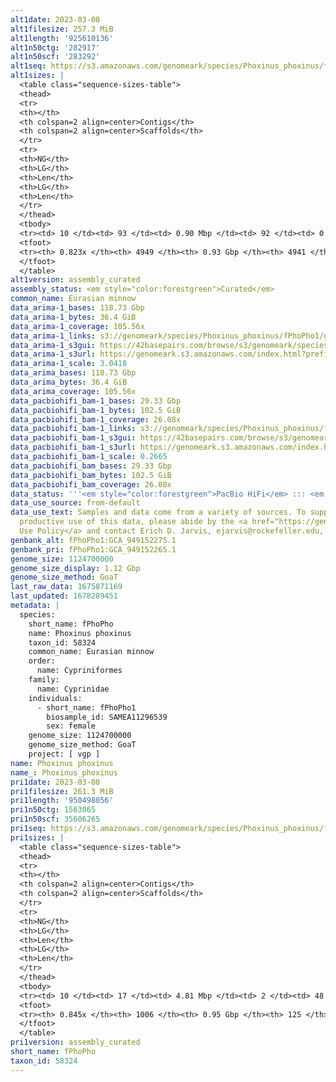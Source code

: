 ```yaml
---
alt1date: 2023-03-08
alt1filesize: 257.3 MiB
alt1length: '925610136'
alt1n50ctg: '282917'
alt1n50scf: '283292'
alt1seq: https://s3.amazonaws.com/genomeark/species/Phoxinus_phoxinus/fPhoPho1/assembly_curated/fPhoPho1.alt.cur.20230308.fasta.gz
alt1sizes: |
  <table class="sequence-sizes-table">
  <thead>
  <tr>
  <th></th>
  <th colspan=2 align=center>Contigs</th>
  <th colspan=2 align=center>Scaffolds</th>
  </tr>
  <tr>
  <th>NG</th>
  <th>LG</th>
  <th>Len</th>
  <th>LG</th>
  <th>Len</th>
  </tr>
  </thead>
  <tbody>
  <tr><td> 10 </td><td> 93 </td><td> 0.90 Mbp </td><td> 92 </td><td> 0.92 Mbp </td></tr><tr><td> 20 </td><td> 244 </td><td> 0.63 Mbp </td><td> 242 </td><td> 0.63 Mbp </td></tr><tr><td> 30 </td><td> 447 </td><td> 486.88 Kbp </td><td> 445 </td><td> 487.59 Kbp </td></tr><tr><td> 40 </td><td> 711 </td><td> 373.62 Kbp </td><td> 708 </td><td> 375.45 Kbp </td></tr><tr style="background-color:#cccccc;"><td> 50 </td><td> 1059 </td><td> 282.92 Kbp </td><td> 1055 </td><td> 283.29 Kbp </td></tr><tr><td> 60 </td><td> 1529 </td><td> 200.87 Kbp </td><td> 1525 </td><td> 201.17 Kbp </td></tr><tr><td> 70 </td><td> 2240 </td><td> 120.42 Kbp </td><td> 2234 </td><td> 120.72 Kbp </td></tr><tr><td> 80 </td><td> 3861 </td><td> 34.12 Kbp </td><td> 3853 </td><td> 34.12 Kbp </td></tr><tr><td> 90 </td><td> 0 </td><td>  </td><td> 0 </td><td>  </td></tr><tr><td> 100 </td><td> 0 </td><td>  </td><td> 0 </td><td>  </td></tr></tbody>
  <tfoot>
  <tr><th> 0.823x </th><th> 4949 </th><th> 0.93 Gbp </th><th> 4941 </th><th> 0.93 Gbp </th></tr>
  </tfoot>
  </table>
alt1version: assembly_curated
assembly_status: <em style="color:forestgreen">Curated</em>
common_name: Eurasian minnow
data_arima-1_bases: 118.73 Gbp
data_arima-1_bytes: 36.4 GiB
data_arima-1_coverage: 105.56x
data_arima-1_links: s3://genomeark/species/Phoxinus_phoxinus/fPhoPho1/genomic_data/arima/<br>
data_arima-1_s3gui: https://42basepairs.com/browse/s3/genomeark/species/Phoxinus_phoxinus/fPhoPho1/genomic_data/arima/
data_arima-1_s3url: https://genomeark.s3.amazonaws.com/index.html?prefix=species/Phoxinus_phoxinus/fPhoPho1/genomic_data/arima/
data_arima-1_scale: 3.0418
data_arima_bases: 118.73 Gbp
data_arima_bytes: 36.4 GiB
data_arima_coverage: 105.56x
data_pacbiohifi_bam-1_bases: 29.33 Gbp
data_pacbiohifi_bam-1_bytes: 102.5 GiB
data_pacbiohifi_bam-1_coverage: 26.08x
data_pacbiohifi_bam-1_links: s3://genomeark/species/Phoxinus_phoxinus/fPhoPho1/genomic_data/pacbio_hifi/<br>
data_pacbiohifi_bam-1_s3gui: https://42basepairs.com/browse/s3/genomeark/species/Phoxinus_phoxinus/fPhoPho1/genomic_data/pacbio_hifi/
data_pacbiohifi_bam-1_s3url: https://genomeark.s3.amazonaws.com/index.html?prefix=species/Phoxinus_phoxinus/fPhoPho1/genomic_data/pacbio_hifi/
data_pacbiohifi_bam-1_scale: 0.2665
data_pacbiohifi_bam_bases: 29.33 Gbp
data_pacbiohifi_bam_bytes: 102.5 GiB
data_pacbiohifi_bam_coverage: 26.08x
data_status: '''<em style="color:forestgreen">PacBio HiFi</em> ::: <em style="color:forestgreen">Arima</em>'''
data_use_source: from-default
data_use_text: Samples and data come from a variety of sources. To support fair and
  productive use of this data, please abide by the <a href="https://genome10k.soe.ucsc.edu/data-use-policies/">Data
  Use Policy</a> and contact Erich D. Jarvis, ejarvis@rockefeller.edu, with any questions.
genbank_alt: fPhoPho1:GCA_949152275.1
genbank_pri: fPhoPho1:GCA_949152265.1
genome_size: 1124700000
genome_size_display: 1.12 Gbp
genome_size_method: GoaT
last_raw_data: 1675871169
last_updated: 1678289451
metadata: |
  species:
    short_name: fPhoPho
    name: Phoxinus phoxinus
    taxon_id: 58324
    common_name: Eurasian minnow
    order:
      name: Cypriniformes
    family:
      name: Cyprinidae
    individuals:
      - short_name: fPhoPho1
        biosample_id: SAMEA11296539
        sex: female
    genome_size: 1124700000
    genome_size_method: GoaT
    project: [ vgp ]
name: Phoxinus phoxinus
name_: Phoxinus_phoxinus
pri1date: 2023-03-08
pri1filesize: 261.3 MiB
pri1length: '950498056'
pri1n50ctg: 1563065
pri1n50scf: 35606265
pri1seq: https://s3.amazonaws.com/genomeark/species/Phoxinus_phoxinus/fPhoPho1/assembly_curated/fPhoPho1.pri.cur.20230308.fasta.gz
pri1sizes: |
  <table class="sequence-sizes-table">
  <thead>
  <tr>
  <th></th>
  <th colspan=2 align=center>Contigs</th>
  <th colspan=2 align=center>Scaffolds</th>
  </tr>
  <tr>
  <th>NG</th>
  <th>LG</th>
  <th>Len</th>
  <th>LG</th>
  <th>Len</th>
  </tr>
  </thead>
  <tbody>
  <tr><td> 10 </td><td> 17 </td><td> 4.81 Mbp </td><td> 2 </td><td> 48.54 Mbp </td></tr><tr><td> 20 </td><td> 45 </td><td> 3.49 Mbp </td><td> 4 </td><td> 45.16 Mbp </td></tr><tr><td> 30 </td><td> 82 </td><td> 2.64 Mbp </td><td> 7 </td><td> 38.98 Mbp </td></tr><tr><td> 40 </td><td> 129 </td><td> 2.13 Mbp </td><td> 9 </td><td> 37.20 Mbp </td></tr><tr style="background-color:#cccccc;"><td> 50 </td><td> 191 </td><td style="background-color:#88ff88;"> 1.56 Mbp </td><td> 13 </td><td style="background-color:#88ff88;"> 35.61 Mbp </td></tr><tr><td> 60 </td><td> 274 </td><td> 1.16 Mbp </td><td> 16 </td><td> 34.38 Mbp </td></tr><tr><td> 70 </td><td> 391 </td><td> 0.77 Mbp </td><td> 19 </td><td> 32.77 Mbp </td></tr><tr><td> 80 </td><td> 602 </td><td> 310.89 Kbp </td><td> 23 </td><td> 27.72 Mbp </td></tr><tr><td> 90 </td><td> 0 </td><td>  </td><td> 0 </td><td>  </td></tr><tr><td> 100 </td><td> 0 </td><td>  </td><td> 0 </td><td>  </td></tr></tbody>
  <tfoot>
  <tr><th> 0.845x </th><th> 1006 </th><th> 0.95 Gbp </th><th> 125 </th><th> 0.95 Gbp </th></tr>
  </tfoot>
  </table>
pri1version: assembly_curated
short_name: fPhoPho
taxon_id: 58324
---
```

